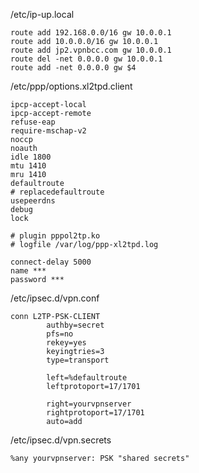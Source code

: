 /etc/ip-up.local

    route add 192.168.0.0/16 gw 10.0.0.1
    route add 10.0.0.0/16 gw 10.0.0.1
    route add jp2.vpnbcc.com gw 10.0.0.1
    route del -net 0.0.0.0 gw 10.0.0.1
    route add -net 0.0.0.0 gw $4


/etc/ppp/options.xl2tpd.client

    ipcp-accept-local
    ipcp-accept-remote
    refuse-eap
    require-mschap-v2
    noccp
    noauth
    idle 1800 
    mtu 1410
    mru 1410
    defaultroute
    # replacedefaultroute
    usepeerdns
    debug
    lock

    # plugin pppol2tp.ko
    # logfile /var/log/ppp-xl2tpd.log

    connect-delay 5000
    name ***
    password ***

/etc/ipsec.d/vpn.conf

    conn L2TP-PSK-CLIENT
            authby=secret
            pfs=no
            rekey=yes
            keyingtries=3
            type=transport
   
            left=%defaultroute
            leftprotoport=17/1701

            right=yourvpnserver
            rightprotoport=17/1701
            auto=add

/etc/ipsec.d/vpn.secrets

    %any yourvpnserver: PSK "shared secrets"